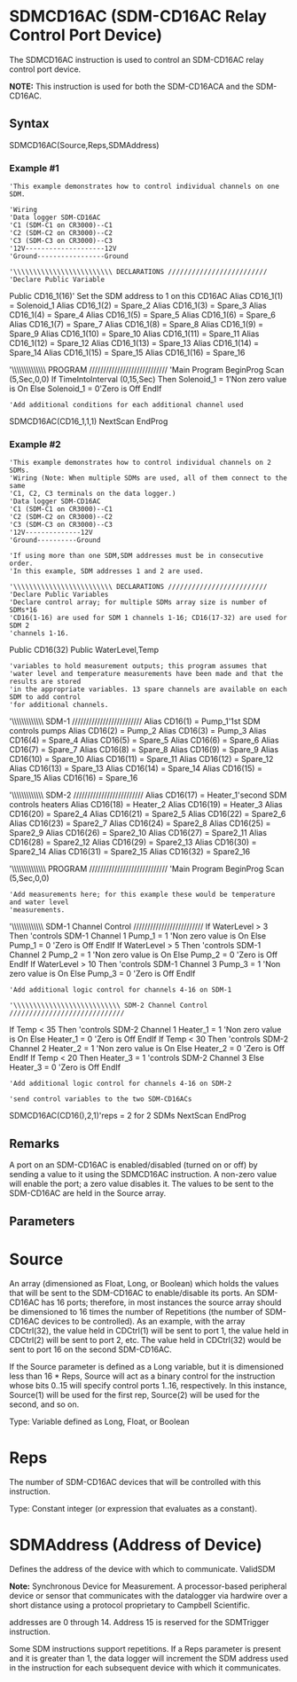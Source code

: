# SDMCD16AC (SDM-CD16AC Relay Control Port Device)

The SDMCD16AC instruction is used to control an SDM-CD16AC relay control port device.

**NOTE:** This instruction is used for both the SDM-CD16ACA and the SDM-CD16AC.

## Syntax

SDMCD16AC(Source,Reps,SDMAddress)

### Example #1

```
'This example demonstrates how to control individual channels on one SDM.

'Wiring
'Data logger SDM-CD16AC
'C1 (SDM-C1 on CR3000)--C1
'C2 (SDM-C2 on CR3000)--C2
'C3 (SDM-C3 on CR3000)--C3
'12V--------------------12V
'Ground-----------------Ground

'\\\\\\\\\\\\\\\\\\\\\\\\\ DECLARATIONS /////////////////////////
'Declare Public Variable
```

Public CD16_1(16)' Set the SDM address to 1 on this CD16AC
Alias CD16_1(1) = Solenoid_1
Alias CD16_1(2) = Spare_2
Alias CD16_1(3) = Spare_3
Alias CD16_1(4) = Spare_4
Alias CD16_1(5) = Spare_5
Alias CD16_1(6) = Spare_6
Alias CD16_1(7) = Spare_7
Alias CD16_1(8) = Spare_8
Alias CD16_1(9) = Spare_9
Alias CD16_1(10) = Spare_10
Alias CD16_1(11) = Spare_11
Alias CD16_1(12) = Spare_12
Alias CD16_1(13) = Spare_13
Alias CD16_1(14) = Spare_14
Alias CD16_1(15) = Spare_15
Alias CD16_1(16) = Spare_16

'\\\\\\\\\\\\\\\\\\\\\\\\\\\ PROGRAM ////////////////////////////
'Main Program
BeginProg
Scan (5,Sec,0,0)
If TimeIntoInterval (0,15,Sec) Then
Solenoid_1 = 1'Non zero value is On
Else
Solenoid_1 = 0'Zero is Off
EndIf

```
'Add additional conditions for each additional channel used
```

SDMCD16AC(CD16_1,1,1)
NextScan
EndProg

### Example #2

```
'This example demonstrates how to control individual channels on 2 SDMs.
'Wiring (Note: When multiple SDMs are used, all of them connect to the same
'C1, C2, C3 terminals on the data logger.)
'Data logger SDM-CD16AC
'C1 (SDM-C1 on CR3000)--C1
'C2 (SDM-C2 on CR3000)--C2
'C3 (SDM-C3 on CR3000)--C3
'12V--------------12V
'Ground----------Ground

'If using more than one SDM,SDM addresses must be in consecutive order.
'In this example, SDM addresses 1 and 2 are used.

'\\\\\\\\\\\\\\\\\\\\\\\\\ DECLARATIONS /////////////////////////
'Declare Public Variables
'Declare control array; for multiple SDMs array size is number of SDMs*16
'CD16(1-16) are used for SDM 1 channels 1-16; CD16(17-32) are used for SDM 2
'channels 1-16.
```

Public CD16(32)
Public WaterLevel,Temp

```
'variables to hold measurement outputs; this program assumes that
'water level and temperature measurements have been made and that the results are stored
'in the appropriate variables. 13 spare channels are available on each SDM to add control
'for additional channels.
```

'\\\\\\\\\\\\\\\\\\\\\\\\\ SDM-1 /////////////////////////
Alias CD16(1) = Pump_1'1st SDM controls pumps
Alias CD16(2) = Pump_2
Alias CD16(3) = Pump_3
Alias CD16(4) = Spare_4
Alias CD16(5) = Spare_5
Alias CD16(6) = Spare_6
Alias CD16(7) = Spare_7
Alias CD16(8) = Spare_8
Alias CD16(9) = Spare_9
Alias CD16(10) = Spare_10
Alias CD16(11) = Spare_11
Alias CD16(12) = Spare_12
Alias CD16(13) = Spare_13
Alias CD16(14) = Spare_14
Alias CD16(15) = Spare_15
Alias CD16(16) = Spare_16

'\\\\\\\\\\\\\\\\\\\\\\\\\ SDM-2 /////////////////////////
Alias CD16(17) = Heater_1'second SDM controls heaters
Alias CD16(18) = Heater_2
Alias CD16(19) = Heater_3
Alias CD16(20) = Spare2_4
Alias CD16(21) = Spare2_5
Alias CD16(22) = Spare2_6
Alias CD16(23) = Spare2_7
Alias CD16(24) = Spare2_8
Alias CD16(25) = Spare2_9
Alias CD16(26) = Spare2_10
Alias CD16(27) = Spare2_11
Alias CD16(28) = Spare2_12
Alias CD16(29) = Spare2_13
Alias CD16(30) = Spare2_14
Alias CD16(31) = Spare2_15
Alias CD16(32) = Spare2_16

'\\\\\\\\\\\\\\\\\\\\\\\\\\\ PROGRAM ////////////////////////////
'Main Program
BeginProg
Scan (5,Sec,0,0)

```
'Add measurements here; for this example these would be temperature and water level
'measurements.
```

'\\\\\\\\\\\\\\\\\\\\\\\\\ SDM-1 Channel Control /////////////////////////
If WaterLevel > 3 Then 'controls SDM-1 Channel 1
Pump_1 = 1 'Non zero value is On
Else
Pump_1 = 0 'Zero is Off
EndIf
If WaterLevel > 5 Then 'controls SDM-1 Channel 2
Pump_2 = 1 'Non zero value is On
Else
Pump_2 = 0 'Zero is Off
EndIf
If WaterLevel > 10 Then 'controls SDM-1 Channel 3
Pump_3 = 1 'Non zero value is On
Else
Pump_3 = 0 'Zero is Off
EndIf

```
'Add additional logic control for channels 4-16 on SDM-1

'\\\\\\\\\\\\\\\\\\\\\\\\\\\ SDM-2 Channel Control /////////////////////////////
```

If Temp < 35 Then 'controls SDM-2 Channel 1
Heater_1 = 1 'Non zero value is On
Else
Heater_1 = 0 'Zero is Off
EndIf
If Temp < 30 Then 'controls SDM-2 Channel 2
Heater_2 = 1 'Non zero value is On
Else
Heater_2 = 0 'Zero is Off
EndIf
If Temp < 20 Then
Heater_3 = 1 'controls SDM-2 Channel 3
Else
Heater_3 = 0 'Zero is Off
EndIf

```
'Add additional logic control for channels 4-16 on SDM-2

'send control variables to the two SDM-CD16ACs
```

SDMCD16AC(CD16(),2,1)'reps = 2 for 2 SDMs
NextScan
EndProg

## Remarks

A port on an SDM-CD16AC is enabled/disabled (turned on or off) by sending a value to it using the SDMCD16AC instruction. A non-zero value will enable the port; a zero value disables it. The values to be sent to the SDM-CD16AC are held in the Source array.

## Parameters

# Source

An array (dimensioned as Float, Long, or Boolean) which holds the values that will be sent to the SDM-CD16AC to enable/disable its ports. An SDM-CD16AC has 16 ports; therefore, in most instances the source array should be dimensioned to 16 times the number of Repetitions (the number of SDM-CD16AC devices to be controlled). As an example, with the array CDCtrl(32), the value held in CDCtrl(1) will be sent to port 1, the value held in CDCtrl(2) will be sent to port 2, etc. The value held in CDCtrl(32) would be sent to port 16 on the second SDM-CD16AC.

If the Source parameter is defined as a Long variable, but it is dimensioned less than 16 \* Reps, Source will act as a binary control for the instruction whose bits 0..15 will specify control ports 1..16, respectively. In this instance, Source(1) will be used for the first rep, Source(2) will be used for the second, and so on.

Type: Variable defined as Long, Float, or Boolean

# Reps

The number of SDM-CD16AC devices that will be controlled with this instruction.

Type: Constant integer (or expression that evaluates as a constant).

# SDMAddress (Address of Device)

Defines the address of the device with which to communicate. ValidSDM

**Note:** Synchronous Device for Measurement. A processor-based peripheral device or sensor that communicates with the datalogger via hardwire over a short distance using a protocol proprietary to Campbell Scientific.

addresses are 0 through 14. Address 15 is reserved for the SDMTrigger instruction.

Some SDM instructions support repetitions. If a Reps parameter is present and it is greater than 1, the data logger will increment the SDM address used in the instruction for each subsequent device with which it communicates.

